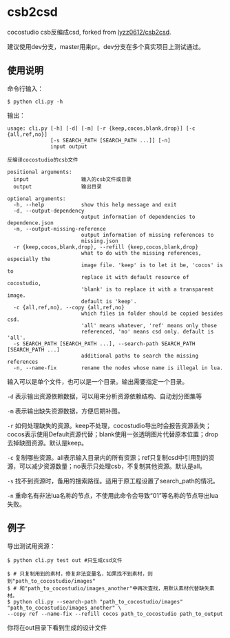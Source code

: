 # csb2csd
cocostudio csb反编成csd, forked from [lyzz0612/csb2csd](https://github.com/lyzz0612/csb2csd).

建议使用dev分支，master用来pr。dev分支在多个真实项目上测试通过。

## 使用说明
命令行输入：
```shell
$ python cli.py -h
```
输出：
```
usage: cli.py [-h] [-d] [-m] [-r {keep,cocos,blank,drop}] [-c {all,ref,no}]
              [-s SEARCH_PATH [SEARCH_PATH ...]] [-n]
              input output

反编译cocostudio的csb文件

positional arguments:
  input                 输入的csb文件或目录
  output                输出目录

optional arguments:
  -h, --help            show this help message and exit
  -d, --output-dependency
                        output information of dependencies to dependence.json
  -m, --output-missing-reference
                        output information of missing references to
                        missing.json
  -r {keep,cocos,blank,drop}, --refill {keep,cocos,blank,drop}
                        what to do with the missing references, especially the
                        image file. 'keep' is to let it be, 'cocos' is to
                        replace it with default resource of cocostudio,
                        'blank' is to replace it with a transparent image.
                        default is 'keep'.
  -c {all,ref,no}, --copy {all,ref,no}
                        which files in folder should be copied besides csd.
                        'all' means whatever, 'ref' means only those
                        referenced, 'no' means csd only. default is 'all'.
  -s SEARCH_PATH [SEARCH_PATH ...], --search-path SEARCH_PATH [SEARCH_PATH ...]
                        additional paths to search the missing references
  -n, --name-fix        rename the nodes whose name is illegal in lua.
```
输入可以是单个文件，也可以是一个目录。输出需要指定一个目录。

`-d` 表示输出资源依赖数据，可以用来分析资源依赖结构、自动划分图集等

`-m` 表示输出缺失资源数据，方便后期补图。

`-r` 如何处理缺失的资源。keep不处理，cocostudio导出时会报告资源丢失；cocos表示使用Default资源代替；blank使用一张透明图片代替原本位置；drop去掉缺图资源。默认是keep。

`-c` 复制哪些资源。all表示输入目录内的所有资源；ref只复制csd中引用到的资源，可以减少资源数量；no表示只处理csb，不复制其他资源。默认是all。

`-s` 找不到资源时，备用的搜索路径。适用于原工程设置了search_path的情况。

`-n` 重命名有非法lua名称的节点，不使用此命令会导致“01”等名称的节点导出lua失败。

## 例子
导出测试用资源：
```shell
$ python cli.py test out #只生成csd文件
```
```shell
$ # 只复制用到的素材，修复非法变量名，如果找不到素材，则到"path_to_cocostudio/images"
$ # 和"path_to_cocostudio/images_another"中再次查找，用默认素材代替缺失素材。
$ python cli.py --search-path "path_to_cocostudio/images" "path_to_cocostudio/images_another" \
--copy ref --name-fix --refill cocos path_to_cocostudio path_to_output
```

你将在out目录下看到生成的设计文件
